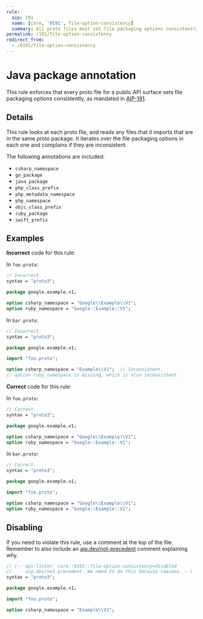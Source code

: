```yaml
---
rule:
  aip: 191
  name: [core, '0191', file-option-consistency]
  summary: All proto files must set file packaging options consistently.
permalink: /191/file-option-consistency
redirect_from:
  - /0191/file-option-consistency
---
```


# Java package annotation

This rule enforces that every proto file for a public API surface sets file
packaging options consistently, as mandated in [AIP-191][].

## Details

This rule looks at each proto file, and reads any files that it imports that
are in the same proto package. It iterates over the file packaging options in
each one and complains if they are inconsistent.

The following annotations are included:

- `csharp_namespace`
- `go_package`
- `java_package`
- `php_class_prefix`
- `php_metadata_namespace`
- `php_namespace`
- `objc_class_prefix`
- `ruby_package`
- `swift_prefix`

## Examples

**Incorrect** code for this rule:

In `foo.proto`:

```proto
// Incorrect.
syntax = "proto3";

package google.example.v1;

option csharp_namespace = "Google\\Example\\V1";
option ruby_namespace = "Google::Example::V1";
```

In `bar.proto`:

```proto
// Incorrect.
syntax = "proto3";

package google.example.v1;

import "foo.proto";

option csharp_namespace = "Example\\V1";  // Inconsistent.
// option ruby_namespace is missing, which is also inconsistent.
```

**Correct** code for this rule:

In `foo.proto`:

```proto
// Correct.
syntax = "proto3";

package google.example.v1;

option csharp_namespace = "Google\\Example\\V1";
option ruby_namespace = "Google::Example::V1";
```

In `bar.proto`:

```proto
// Correct.
syntax = "proto3";

package google.example.v1;

import "foo.proto";

option csharp_namespace = "Google\\Example\\V1";
option ruby_namespace = "Google::Example::V1";
```

## Disabling

If you need to violate this rule, use a comment at the top of the file.
Remember to also include an [aip.dev/not-precedent][] comment explaining why.

```proto
// (-- api-linter: core::0191::file-option-consistency=disabled
//     aip.dev/not-precedent: We need to do this because reasons. --)
syntax = "proto3";

package google.example.v1;

import "foo.proto";

option csharp_namespace = "Example\\V1";
```

[aip-191]: https://aip.dev/191
[aip.dev/not-precedent]: https://aip.dev/not-precedent
